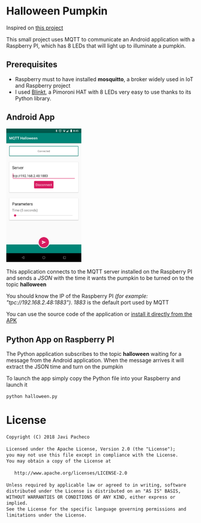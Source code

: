 # Halloween Pumpkin

Inspired on [this project](https://www.raspberrypi.org/blog/halloween-pumpkin-light-effect-tutorial/)

This small project uses MQTT to communicate an Android application with a Raspberry PI, which has 8 LEDs that will light up to illuminate a pumpkin.

## Prerequisites

* Raspberry must to have installed **mosquitto**, a broker widely used in IoT and Raspberry project
* I used [Blinkt](https://shop.pimoroni.com/products/blinkt), a Pimoroni HAT with 8 LEDs very easy to use thanks to its Python library.

## Android App

<img src="https://github.com/javipacheco/HalloweenPumpkin/blob/master/halloween-android.png" width="200"/>

This application connects to the MQTT server installed on the Raspberry PI and sends a *JSON* with the time it wants the pumpkin to be turned on to the topic **halloween**

You should know the IP of the Raspberry PI *(for example: "tpc://192.168.2.48:1883")*. *1883* is the default port used by MQTT

You can use the source code of the application or [install it directly from the APK](https://github.com/javipacheco/HalloweenPumpkin/releases/tag/v1)

## Python App on Raspberry PI

The Python application subscribes to the topic **halloween** waiting for a message from the Android application. When the message arrives it will extract the JSON time and turn on the pumpkin

To launch the app simply copy the Python file into your Raspberry and launch it

    python halloween.py

# License

    Copyright (C) 2018 Javi Pacheco

    Licensed under the Apache License, Version 2.0 (the "License");
    you may not use this file except in compliance with the License.
    You may obtain a copy of the License at

       http://www.apache.org/licenses/LICENSE-2.0

    Unless required by applicable law or agreed to in writing, software
    distributed under the License is distributed on an "AS IS" BASIS,
    WITHOUT WARRANTIES OR CONDITIONS OF ANY KIND, either express or implied.
    See the License for the specific language governing permissions and
    limitations under the License.
